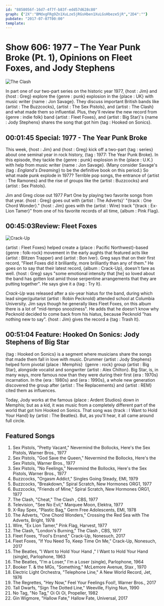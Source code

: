```yaml
---
id: "8858056f-16d7-4f7f-b83f-edd57d628c80"
graph: {"2X":"BMdxgFRg9Zn1XuLze5jRGsHben1XuLGsHbeze5jR","2D4":""}
pubdate: "2017-07-07T00:00"
template: 
---
```






# Show 606: 1977 – The Year Punk Broke (Pt. 1), Opinions on Fleet Foxes, and Jody Stephens

![The Clash](https://static.soundopinions.org/images/2017/1977part1_web.jpg)

In part one of our two-part series on the historic year 1977, {host : Jim} and {host : Greg} explore the {genre : punk} explosion in the {place : UK} with music writer {name : Jon Savage}. They discuss important British bands like {artist : The Buzzcocks}, {artist : The Sex Pistols}, and {artist : The Clash} and what made them so influential. Plus, they'll review the new record from {genre : indie folk} band {artist : Fleet Foxes}, and {artist : Big Star}'s {name : Jody Stephens} shares the song that got him {tag : Hooked on Sonics}.



## 00:01:45 Special: 1977 - The Year Punk Broke

This week, {host : Jim} and {host : Greg} kick off a two-part {tag : series} about one seminal year in rock history, {tag : 1977: The Year Punk Broke}. In this episode, they tackle the {genre : punk} explosion in the {place : U.K.} with help from music writer {name : Jon Savage}. (Many consider Savage's {tag : *England's Dreaming*} to be the definitive book on this period.) So what made punk explode in 1977? Terrible pop songs, the entrance of {artist : The Ramones} and the rise of groups like the {artist : Buzzcocks} and {artist : Sex Pistols}.

Jim and Greg close out 1977 Part One by playing two favorite songs from that year. {host : Greg} goes out with {artist : The Adverts}' "{track : One Chord Wonder}." {host : Jim} goes with the {artist : Wire} track "{track : Ex-Lion Tamer}" from one of his favorite records of all time, {album : Pink Flag}.



## 00:45:03Review: Fleet Foxes

![Crack-Up](http://is2.mzstatic.com/image/thumb/Music82/v4/27/7e/28/277e2874-3ede-d0f2-cd06-3661a27734ee/source/600x600bb.jpg)

{artist : Fleet Foxes} helped create a {place : Pacific Northwest}-based {genre : folk-rock} movement in the early aughts that featured acts like {artist : Blitzen Trapper} and {artist : Bon Iver}. Greg says that on their first record, "Fleet Foxes did it brilliantly, more brilliantly than any of them." He goes on to say that their latest record, {album : Crack-Up}, doesn't fare as well. {host : Greg} says "some emotional intensity that [he] so loved about the band has gotten lost amid those serpentine arrangements that they are putting together". He says give it a {tag : Try It}.

*Crack-Up* was released after a six-year hiatus for the band, during which lead singer/guitarist {artist : Robin Pecknold} attended school at Columbia University. Jim says though he generally likes Fleet Foxes, on this album there is a lot of "mid-tempo snooziness". He adds that he doesn't know why Pecknold decided to come back from his hiatus, because Pecknold "has nothing new to say". {host : Jim} gives the record a {tag : Trash It}.



## 00:51:04 Feature: Hooked On Sonics: Jody Stephens of Big Star

{tag : Hooked on Sonics} is a segment where musicians share the songs that made them fall in love with music. Drummer {artist : Jody Stephens} helped form pivotal {place : Memphis}  {genre : rock} group {artist : Big Star}, alongside vocalist and songwriter {artist : Alex Chilton}. Big Star, is, in many ways, more famous now than they were during their first {era : 1970s} incarnation. In the {era : 1980s} and {era : 1990s}, a whole new generation discovered the group after {artist : The Replacements} and {artist : REM} cited them as influences.

Today, Jody works at the famous {place : Ardent Studios} down in Memphis; but as a kid, it was music from a completely different part of the world that got him Hooked on Sonics. That song was {track : I Want to Hold Your Hand} by {artist : The Beatles}. But, as you'll hear, it all came around full circle.



## Featured Songs

1. Sex Pistols, "Pretty Vacant," Nevermind the Bollocks, Here's the Sex Pistols, Warner Bros., 1977
2. Sex Pistols, "God Save the Queen," Nevermind the Bollocks, Here's the Sex Pistols, Warner Bros., 1977
3. Sex Pistols, "No Feelings," Nevermind the Bollocks, Here's the Sex Pistols, Warner Bros., 1977
4. Buzzcocks, "Orgasm Addict," Singles Going Steady, EMI, 1979
5. Buzzcocks, "Breakdown," Spiral Scratch, New Hormones ORG1, 1977
6. Buzzcocks, "Friends of Mine," Spiral Scratch, New Hormones ORG1, 1977
7. The Clash, "Cheat," The Clash , CBS, 1977
8. Television, "See No Evil," Marquee Moon, Elektra, 1977
9. X-Ray Spex, "Plastic Bag," Germ Free Adolescents, EMI, 1978
10. The Adverts, "One Chord Wonders," Crossing the Red Sea with The Adverts, Bright, 1978
11. Wire, "Ex Lion Tamer," Pink Flag, Harvest, 1977
12. The Clash, "London's Burning," The Clash , CBS, 1977
13. Fleet Foxes, "Fool's Errand," Crack-Up, Nonesuch, 2017
14. Fleet Foxes, "If You Need To, Keep Time On Me," Crack-Up, Nonesuch, 2017
15. The Beatles, "I Want to Hold Your Hand ," I Want to Hold Your Hand (single), Parlophone, 1963
16. The Beatles, "I'm a Loser," I'm a Loser (single), Parlophone, 1964
17. Booker T. & the MGs, "Something," McLemore Avenue, Stax , 1970
18. Electric Light Orchestra, "Telephone Line," A New World Record, Jet, 1976
19. The Regrettes, "Hey Now," Feel Your Feelings Fool!, Warner Bros., 2017
20. Tall Dwarfs, "Sign The Dotted Line," Weeville, Flying Nun, 1990
21. No Tag, "No Tag," Oi Oi Oi, Propeller, 1982
22. Gin Wigmore, "Hallow Fate," Hallow Fate, Universal, 2017